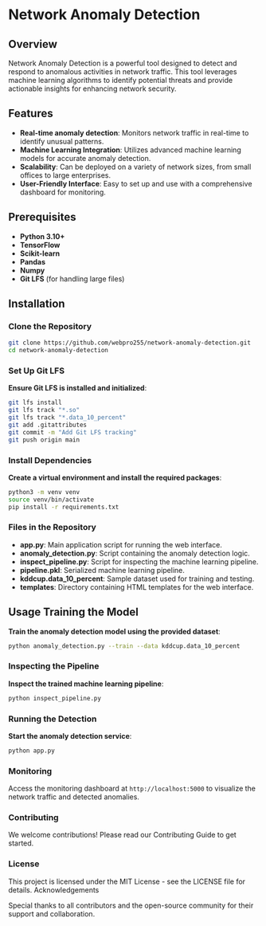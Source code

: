 # Network Anomaly Detection

## Overview

Network Anomaly Detection is a powerful tool designed to detect and respond to anomalous activities in network traffic. This tool leverages machine learning algorithms to identify potential threats and provide actionable insights for enhancing network security.

## Features

- **Real-time anomaly detection**: Monitors network traffic in real-time to identify unusual patterns.
- **Machine Learning Integration**: Utilizes advanced machine learning models for accurate anomaly detection.
- **Scalability**: Can be deployed on a variety of network sizes, from small offices to large enterprises.
- **User-Friendly Interface**: Easy to set up and use with a comprehensive dashboard for monitoring.

## Prerequisites

- **Python 3.10+**
- **TensorFlow**
- **Scikit-learn**
- **Pandas**
- **Numpy**
- **Git LFS** (for handling large files)

## Installation

### Clone the Repository

```bash
git clone https://github.com/webpro255/network-anomaly-detection.git
cd network-anomaly-detection
```
### Set Up Git LFS

**Ensure Git LFS is installed and initialized**:
```bash
git lfs install
git lfs track "*.so"
git lfs track "*.data_10_percent"
git add .gitattributes
git commit -m "Add Git LFS tracking"
git push origin main
```
### Install Dependencies

**Create a virtual environment and install the required packages**:
```bash
python3 -m venv venv
source venv/bin/activate
pip install -r requirements.txt
```
### Files in the Repository

 - **app.py**: Main application script for running the web interface.
 - **anomaly_detection.py**: Script containing the anomaly detection logic.
 - **inspect_pipeline.py**: Script for inspecting the machine learning pipeline.
 - **pipeline.pkl**: Serialized machine learning pipeline.
 - **kddcup.data_10_percent**: Sample dataset used for training and testing.
 - **templates**: Directory containing HTML templates for the web interface.

## Usage Training the Model

**Train the anomaly detection model using the provided dataset**:
```bash
python anomaly_detection.py --train --data kddcup.data_10_percent
```
### Inspecting the Pipeline

**Inspect the trained machine learning pipeline**:
```bash
python inspect_pipeline.py
```
### Running the Detection

**Start the anomaly detection service**:
```bash
python app.py
```

### Monitoring
Access the monitoring dashboard at `http://localhost:5000` to visualize the network traffic and detected anomalies.
### Contributing
We welcome contributions! Please read our Contributing Guide to get started.
### License
This project is licensed under the MIT License - see the LICENSE file for details.
Acknowledgements

Special thanks to all contributors and the open-source community for their support and collaboration.
